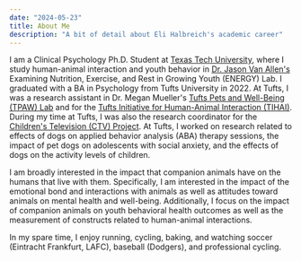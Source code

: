 ```yaml
---
date: "2024-05-23"
title: About Me
description: "A bit of detail about Eli Halbreich's academic career"
---
```


I am a Clinical Psychology Ph.D. Student at [Texas Tech University](https://www.ttu.edu/), where I study human-animal interaction and youth behavior in [Dr. Jason Van Allen's](https://www.depts.ttu.edu/psy/people/jvanallen/) Examining Nutrition, Exercise, and Rest in Growing Youth (ENERGY) Lab. I graduated with a BA in Psychology from Tufts University in 2022. At Tufts, I was a research assistant in Dr. Megan Mueller's [Tufts Pets and Well-Being (TPAW) Lab](https://sites.tufts.edu/tpawlab/) and for the [Tufts Initiative for Human-Animal Interaction (TIHAI)](https://hai.tufts.edu/). During my time at Tufts, I was also the research coordinator for the [Children's Television (CTV) Project](https://sites.tufts.edu/ctvresearch/). At Tufts, I worked on research related to effects of dogs on applied behavior analysis (ABA) therapy sessions, the impact of pet dogs on adolescents with social anxiety, and the effects of dogs on the activity levels of children.

I am broadly interested in the impact that companion animals have on the humans that live with them. Specifically, I am interested in the impact of the emotional bond and interactions with animals as well as attitudes toward animals on mental health and well-being. Additionally, I focus on the impact of companion animals on youth behavioral health outcomes as well as the measurement of constructs related to human-animal interactions.

In my spare time, I enjoy running, cycling, baking, and watching soccer (Eintracht Frankfurt, LAFC), baseball (Dodgers), and professional cycling.
